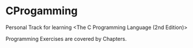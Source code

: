 # CProgamming
Personal Track for learning &lt;The C Programming Language (2nd Edition)>

Programming Exercises are covered by Chapters. 
